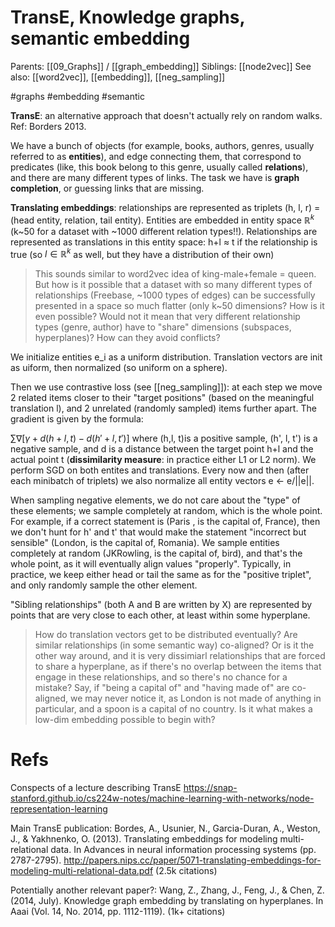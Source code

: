 # TransE, Knowledge graphs, semantic embedding

Parents: [[09_Graphs]] / [[graph_embedding]]
Siblings: [[node2vec]]
See also: [[word2vec]], [[embedding]], [[neg_sampling]]

#graphs #embedding #semantic


**TransE**: an alternative approach that doesn't actually rely on random walks. Ref: Borders 2013.

We have a bunch of objects (for example, books, authors, genres, usually referred to as **entities**), and edge connecting them, that correspond to predicates (like, this book belong to this genre, usually called **relations**), and there are many different types of links. The task we have is **graph completion**, or guessing links that are missing.

**Translating embeddings**: relationships are represented as triplets (h, l, r) = (head entity, relation, tail entity). Entities are embedded in entity space $ℝ^k$ (k~50 for a dataset with ~1000 different relation types!!). Relationships are represented as translations in this entity space: h+l ≈ t if the relationship is true (so $l ∈ℝ^k$ as well, but they have a distribution of their own)

> This sounds similar to word2vec idea of king-male+female = queen. But how is it possible that a dataset with so many different types of relationships (Freebase, ~1000 types of edges) can be successfully presented in a space so much flatter (only k~50 dimensions? How is it even possible? Would not it mean that very different relationship types (genre, author) have to "share" dimensions (subspaces, hyperplanes)? How can they avoid conflicts?

We initialize entities e_i as a uniform distribution. Translation vectors are init as uiform, then normalized (so uniform on a sphere).

Then we use contrastive loss (see [[neg_sampling]]): at each step we move 2 related items closer to their "target positions" (based on the meaningful translation l), and 2 unrelated (randomly sampled) items further apart. The gradient is given by the formula:

$\displaystyle \sum \nabla\big[ γ+d(h+l, t)-d(h'+l, t') \big]$ where (h,l, t)is a positive sample, (h', l, t') is a negative sample, and d is a distance between the target point h+l and the actual point t (**dissimilarity measure**: in practice either L1 or L2 norm). We perform SGD on both entites and translations. Every now and then (after each minibatch of triplets) we also normalize all entity vectors e ← e/||e||.

When sampling negative elements, we do not care about the "type" of these elements; we sample completely at random, which is the whole point. For example, if a correct statement is (Paris , is the capital of, France), then we don't hunt for h' and t' that would make the statement "incorrect but sensible" (London, is the capital of, Romania). We sample entities completely at random (JKRowling, is the capital of, bird), and that's the whole point, as it will eventually align values "properly". Typically, in practice, we keep either head or tail the same as for the "positive triplet", and only randomly sample the other element.

"Sibling relationships" (both A and B are written by X) are represented by points that are very close to each other, at least within some hyperplane.

> How do translation vectors get to be distributed eventually? Are similar relationships (in some semantic way) co-aligned? Or is it the other way around, and it is very dissimiarl relationships that are forced to share a hyperplane, as if there's no overlap between the items that engage in these relationships, and so there's no chance for a mistake? Say, if "being a capital of" and "having made of" are co-aligned, we may never notice it, as London is not made of anything in particular, and a spoon is a capital of no country. Is it what makes a low-dim embedding possible to begin with?

# Refs

Conspects of a lecture describing TransE
https://snap-stanford.github.io/cs224w-notes/machine-learning-with-networks/node-representation-learning

Main TransE publication:
Bordes, A., Usunier, N., Garcia-Duran, A., Weston, J., & Yakhnenko, O. (2013). Translating embeddings for modeling multi-relational data. In Advances in neural information processing systems (pp. 2787-2795).
http://papers.nips.cc/paper/5071-translating-embeddings-for-modeling-multi-relational-data.pdf
(2.5k citations)

Potentially another relevant paper?:
Wang, Z., Zhang, J., Feng, J., & Chen, Z. (2014, July). Knowledge graph embedding by translating on hyperplanes. In Aaai (Vol. 14, No. 2014, pp. 1112-1119). (1k+ citations)